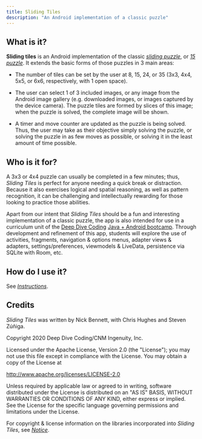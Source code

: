 ```yaml
---
title: Sliding Tiles
description: "An Android implementation of a classic puzzle"
---
```


## What is it?

**Sliding tiles** is an Android implementation of the classic [_sliding puzzle_](https://en.wikipedia.org/wiki/Sliding_puzzle), or [_15 puzzle_](https://en.wikipedia.org/wiki/15_puzzle). It extends the basic forms of those puzzles in 3 main areas:

* The number of tiles can be set by the user at 8, 15, 24, or 35 (3x3, 4x4, 5x5, or 6x6, respectively, with 1 open space).

* The user can select 1 of 3 included images, or any image from the Android image gallery (e.g. downloaded images, or images captured by the device camera). The puzzle tiles are formed by slices of this image; when the puzzle is solved, the complete image will be shown.

* A timer and move counter are updated as the puzzle is being solved. Thus, the user may take as their objective simply solving the puzzle, or solving the puzzle in as few moves as possible, or solving it in the least amount of time possible.  

## Who is it for?

A 3x3 or 4x4 puzzle can usually be completed in a few minutes; thus, _Sliding Tiles_ is perfect for anyone needing a quick break or distraction. Because it also exercises logical and spatial reasoning, as well as pattern recognition, it can be challenging and intellectually rewarding for those looking to practice those abilities.

Apart from our intent that _Sliding Tiles_ should be a fun and interesting implementation of a classic puzzle, the app is also intended for use in a curriculum unit of the [Deep Dive Coding](https://deepdivecoding.com/) [Java + Android bootcamp](https://deepdivecoding.com/java-android/). Through development and refinement of this app, students will explore the use of activities, fragments, navigation &amp; options menus, adapter views &amp; adapters, settings/preferences, viewmodels &amp; LiveData, persistence via SQLite with Room, etc.

## How do I use it?

See [_Instructions_](instructions.md).

## Credits

_Sliding Tiles_ was written by Nick Bennett, with Chris Hughes and Steven Z&uacute;&ntilde;iga.

Copyright 2020 Deep Dive Coding/CNM Ingenuity, Inc.

Licensed under the Apache License, Version 2.0 (the "License");
you may not use this file except in compliance with the License.
You may obtain a copy of the License at

<http://www.apache.org/licenses/LICENSE-2.0>

Unless required by applicable law or agreed to in writing, software
distributed under the License is distributed on an "AS IS" BASIS,
WITHOUT WARRANTIES OR CONDITIONS OF ANY KIND, either express or implied.
See the License for the specific language governing permissions and
limitations under the License.

For copyright &amp; license information on the libraries incorporated into _Sliding Tiles_, see [_Notice_](notice.md).